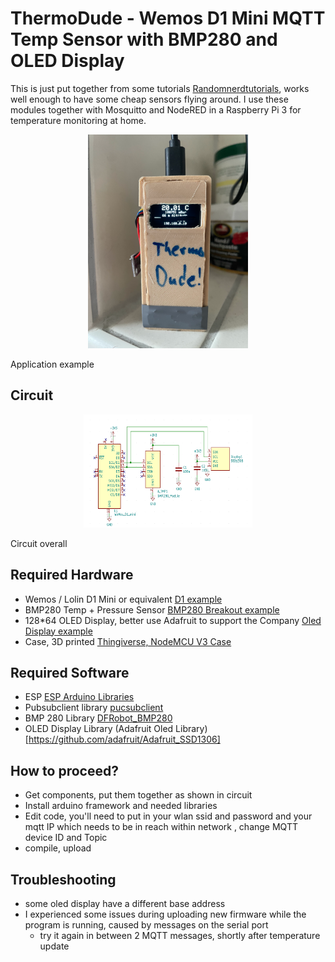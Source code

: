 # ThermoDude -  Wemos D1 Mini MQTT Temp Sensor with BMP280 and OLED Display 
This is just put together from some tutorials [Randomnerdtutorials](https://github.com/DFRobot/DFRobot_BMP280),
works well enough to have some cheap sensors flying around. 
I use these modules together with Mosquitto and NodeRED in a Raspberry Pi 3 for temperature monitoring at home. 
<p align="center">
    <img src="https://github.com/pgreendale/D1_BMP280_MQTT/blob/main/ThermoDude.png"
         alt="Application example" width="256" height="342" style="text-align:center">
    <figcaption>Application example</figcaption>
</p>


## Circuit 
<p align="center">
    <img src="https://github.com/pgreendale/D1_BMP280_MQTT/blob/main/MQTT_D1_BMP280.png"
         alt="Circuit"  width="270" height="181">
    <figcaption>Circuit overall</figcaption>
</p>

## Required Hardware 
* Wemos / Lolin D1 Mini or equivalent [D1 example](https://www.az-delivery.de/products/d1-mini?variant=28983931346&utm_source=google&utm_medium=cpc&utm_campaign=azd_de_google_performance-max_labelled-products&utm_content=&utm_term=&gclid=CjwKCAiAhKycBhAQEiwAgf19ejUDDPJHwq9djD_032-xvD4LKY-XZDFycc--IvuW0YG_h0-6AT73NhoCl_oQAvD_BwE)
* BMP280 Temp + Pressure Sensor [BMP280 Breakout example](https://www.berrybase.de/bmp280-breakout-board-2in1-sensor-fuer-temperatur-und-luftdruck?sPartner=g_shopping&gclid=CjwKCAiAhKycBhAQEiwAgf19enQ84-skYiH_ih1BCDzaZo_6FYZHl8o5LCdopuqMcimj4i_gABpTMRoCD1IQAvD_BwE)
* 128*64 OLED Display, better use Adafruit to support the Company [Oled Display example](https://www.berrybase.de/1.3-128x64-oled-display-sh1106-iic/i2c-interface-einfarbig-blau?c=2246)
* Case, 3D printed [Thingiverse, NodeMCU V3 Case ](https://www.thingiverse.com/thing:3605411)

## Required Software 
* ESP [ESP Arduino Libraries](http://arduino.esp8266.com/stable/package_esp8266com_index.json)
* Pubsubclient library [pucsubclient](https://github.com/knolleary/pubsubclient)
* BMP 280 Library [DFRobot_BMP280](https://github.com/DFRobot/DFRobot_BMP280)
* OLED Display Library (Adafruit Oled Library)[https://github.com/adafruit/Adafruit_SSD1306]

## How to proceed? 
* Get components, put them together as shown in circuit 
* Install arduino framework and needed libraries 
* Edit code, you'll need to put in your wlan ssid and password and your mqtt IP which needs to be in reach within network , change MQTT device ID and Topic  
* compile, upload

## Troubleshooting 
* some oled display have a different base address
* I experienced some issues during uploading new firmware while the program is running, caused by messages on the serial port
  * try it again in between 2 MQTT messages, shortly after temperature update 
